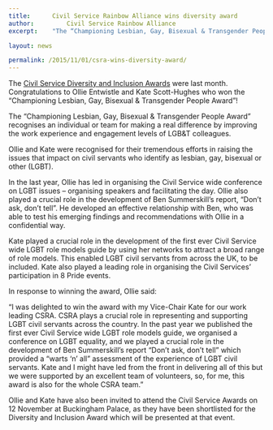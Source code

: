 ```yaml
---
title: 		Civil Service Rainbow Alliance wins diversity award
author: 		Civil Service Rainbow Alliance
excerpt: 	"The “Championing Lesbian, Gay, Bisexual & Transgender People Award” recognises an individual or team for making a real difference by improving the work experience and engagement levels of LGB&T colleagues."

layout: news

permalink: /2015/11/01/csra-wins-diversity-award/
---
```


The <a href="http://www.diversityandinclusionawards.com/">Civil Service Diversity and Inclusion Awards</a> were last month. Congratulations to Ollie Entwistle and Kate Scott-Hughes who won the “Championing Lesbian, Gay, Bisexual &amp; Transgender People Award”!

The “Championing Lesbian, Gay, Bisexual &amp; Transgender People Award” recognises an individual or team for making a real difference by improving the work experience and engagement levels of LGB&amp;T colleagues.

Ollie and Kate were recognised for their tremendous efforts in raising the issues that impact on civil servants who identify as lesbian, gay, bisexual or other (LGBT).

In the last year, Ollie has led in organising the Civil Service wide conference on LGBT issues – organising speakers and facilitating the day. Ollie also played a crucial role in the development of Ben Summerskill’s report, “Don’t ask, don’t tell”. He developed an effective relationship with Ben, who was able to test his emerging findings and recommendations with Ollie in a confidential way.

Kate played a crucial role in the development of the first ever Civil Service wide LGBT role models guide by using her networks to attract a broad range of role models. This enabled LGBT civil servants from across the UK, to be included. Kate also played a leading role in organising the Civil Services’ participation in 8 Pride events.

In response to winning the award, Ollie said:

“I was delighted to win the award with my Vice-Chair Kate for our work leading CSRA. CSRA plays a crucial role in representing and supporting LGBT civil servants across the country. In the past year we published the first ever Civil Service wide LGBT role models guide, we organised a conference on LGBT equality, and we played a crucial role in the development of Ben Summerskill’s report “Don’t ask, don’t tell” which provided a “warts ‘n’ all” assessment of the experience of LGBT civil servants. Kate and I might have led from the front in delivering all of this but we were supported by an excellent team of volunteers, so, for me, this award is also for the whole CSRA team.”

Ollie and Kate have also been invited to attend the Civil Service Awards on 12 November at Buckingham Palace, as they have been shortlisted for the Diversity and Inclusion Award which will be presented at that event.